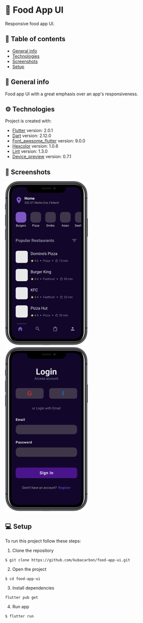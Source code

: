 # :beginner: Food App UI

Responsive food app UI.

## :book: Table of contents

- [General info](#general-info)
- [Technologies](#technologies)
- [Screenshots](#screenshots)
- [Setup](#setup)

## :pencil: General info

Food app UI with a great emphasis over an app's responsiveness.

## :gear: Technologies

Project is created with:

- [Flutter](https://flutter.dev/) version: 2.0.1
- [Dart](https://dart.dev/) version: 2.12.0
- [Font_awesome_flutter](https://pub.dev/packages/font_awesome_flutter) version: 9.0.0
- [Hexcolor](https://pub.dev/packages/hexcolor) version: 1.0.6
- [Lint](https://pub.dev/packages/lint) version: 1.3.0
- [Device_preview](https://pub.dev/packages/device_preview) version: 0.7.1

## :camera_flash: Screenshots

<img src="assets/screenshots/ss1.png" width="270"> <img src="assets/screenshots/ss2.png" width="270">

## :computer: Setup

To run this project follow these steps:

1. Clone the repository

```
$ git clone https://github.com/kubacarbon/food-app-ui.git
```

2. Open the project

```
$ cd food-app-ui
```

3. Install dependencies

```
flutter pub get
```

4. Run app

```
$ flutter run
```
